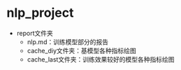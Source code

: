 # nlp_project
- report文件夹
  - nlp.md：训练模型部分的报告
  - cache_diy文件夹：基模型各种指标绘图
  - cache_last文件夹：训练效果较好的模型各种指标绘图
